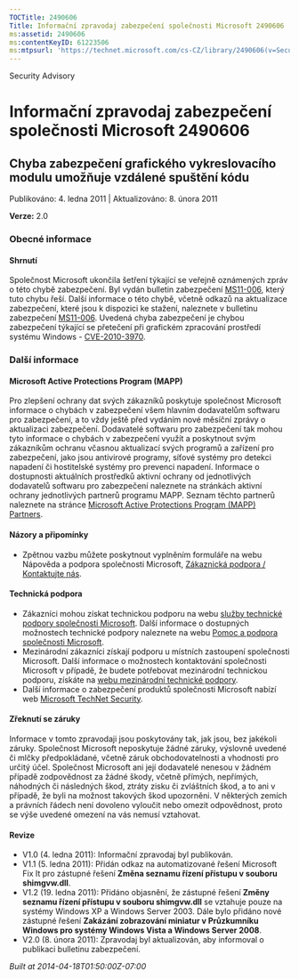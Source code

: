 ```yaml
---
TOCTitle: 2490606
Title: Informační zpravodaj zabezpečení společnosti Microsoft 2490606
ms:assetid: 2490606
ms:contentKeyID: 61223506
ms:mtpsurl: 'https://technet.microsoft.com/cs-CZ/library/2490606(v=Security.10)'
---
```


Security Advisory

Informační zpravodaj zabezpečení společnosti Microsoft 2490606
==============================================================

Chyba zabezpečení grafického vykreslovacího modulu umožňuje vzdálené spuštění kódu
----------------------------------------------------------------------------------

Publikováno: 4. ledna 2011 | Aktualizováno: 8. února 2011

**Verze:** 2.0

### Obecné informace

#### Shrnutí

Společnost Microsoft ukončila šetření týkající se veřejně oznámených zpráv o této chybě zabezpečení. Byl vydán bulletin zabezpečení [MS11-006](http://go.microsoft.com/fwlink/?linkid=208146), který tuto chybu řeší. Další informace o této chybě, včetně odkazů na aktualizace zabezpečení, které jsou k dispozici ke stažení, naleznete v bulletinu zabezpečení [MS11-006](http://go.microsoft.com/fwlink/?linkid=208146). Uvedená chyba zabezpečení je chybou zabezpečení týkající se přetečení při grafickém zpracování prostředí systému Windows - [CVE-2010-3970](http://www.cve.mitre.org/cgi-bin/cvename.cgi?name=cve-2010-3970).

### Další informace

#### Microsoft Active Protections Program (MAPP)

Pro zlepšení ochrany dat svých zákazníků poskytuje společnost Microsoft informace o chybách v zabezpečení všem hlavním dodavatelům softwaru pro zabezpečení, a to vždy ještě před vydáním nové měsíční zprávy o aktualizaci zabezpečení. Dodavatelé softwaru pro zabezpečení tak mohou tyto informace o chybách v zabezpečení využít a poskytnout svým zákazníkům ochranu včasnou aktualizací svých programů a zařízení pro zabezpečení, jako jsou antivirové programy, síťové systémy pro detekci napadení či hostitelské systémy pro prevenci napadení. Informace o dostupnosti aktuálních prostředků aktivní ochrany od jednotlivých dodavatelů softwaru pro zabezpečení naleznete na stránkách aktivní ochrany jednotlivých partnerů programu MAPP. Seznam těchto partnerů naleznete na stránce [Microsoft Active Protections Program (MAPP) Partners](http://www.microsoft.com/security/msrc/mapp/partners.mspx).

#### Názory a připomínky

-   Zpětnou vazbu můžete poskytnout vyplněním formuláře na webu Nápověda a podpora společnosti Microsoft, [Zákaznická podpora / Kontaktujte nás](https://support.microsoft.com/common/survey.aspx?scid=sw;en;1257&amp;showpage=1&amp;ws=technet&amp;sd=tech).

#### Technická podpora

-   Zákazníci mohou získat technickou podporu na webu [služby technické podpory společnosti Microsoft](http://go.microsoft.com/fwlink/?linkid=21131). Další informace o dostupných možnostech technické podpory naleznete na webu [Pomoc a podpora společnosti Microsoft](http://support.microsoft.com/).
-   Mezinárodní zákazníci získají podporu u místních zastoupení společnosti Microsoft. Další informace o možnostech kontaktování společnosti Microsoft v případě, že budete potřebovat mezinárodní technickou podporu, získáte na [webu mezinárodní technické podpory](http://go.microsoft.com/fwlink/?linkid=21155).
-   Další informace o zabezpečení produktů společnosti Microsoft nabízí web [Microsoft TechNet Security](http://go.microsoft.com/fwlink/?linkid=21132).

#### Zřeknutí se záruky

Informace v tomto zpravodaji jsou poskytovány tak, jak jsou, bez jakékoli záruky. Společnost Microsoft neposkytuje žádné záruky, výslovně uvedené či mlčky předpokládané, včetně záruk obchodovatelnosti a vhodnosti pro určitý účel. Společnost Microsoft ani její dodavatelé nenesou v žádném případě zodpovědnost za žádné škody, včetně přímých, nepřímých, náhodných či následných škod, ztráty zisku či zvláštních škod, a to ani v případě, že byli na možnost takových škod upozorněni. V některých zemích a právních řádech není dovoleno vyloučit nebo omezit odpovědnost, proto se výše uvedené omezení na vás nemusí vztahovat.

#### Revize

-   V1.0 (4. ledna 2011): Informační zpravodaj byl publikován.
-   V1.1 (5. ledna 2011): Přidán odkaz na automatizované řešení Microsoft Fix It pro zástupné řešení **Změna seznamu řízení přístupu v souboru shimgvw.dll**.
-   V1.2 (19. ledna 2011): Přidáno objasnění, že zástupné řešení **Změny seznamu řízení přístupu v souboru shimgvw.dll** se vztahuje pouze na systémy Windows XP a Windows Server 2003. Dále bylo přidáno nové zástupné řešení **Zakázání zobrazování miniatur v Průzkumníku Windows pro systémy Windows Vista a Windows Server 2008**.
-   V2.0 (8. února 2011): Zpravodaj byl aktualizován, aby informoval o publikaci bulletinu zabezpečení.

*Built at 2014-04-18T01:50:00Z-07:00*
